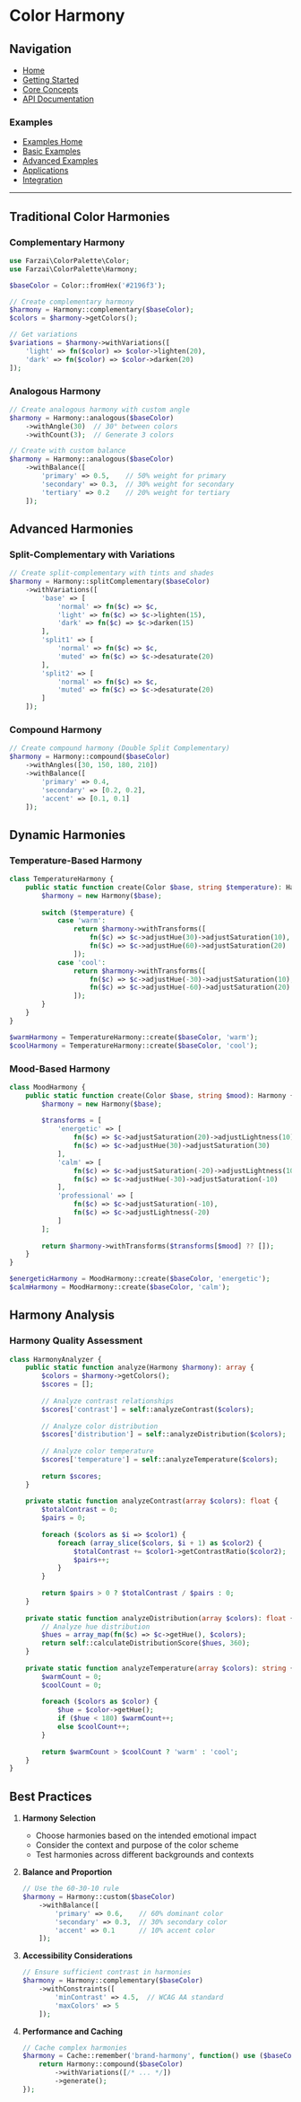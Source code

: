 # Color Harmony

## Navigation

- [Home](../../README.md)
- [Getting Started](../../getting-started.md)
- [Core Concepts](../../core-concepts.md)
- [API Documentation](../../api/README.md)

### Examples
- [Examples Home](../README.md)
- [Basic Examples](../basic/README.md)
- [Advanced Examples](../advanced/README.md)
- [Applications](../applications/README.md)
- [Integration](../integration/README.md)

---

## Traditional Color Harmonies

### Complementary Harmony

```php
use Farzai\ColorPalette\Color;
use Farzai\ColorPalette\Harmony;

$baseColor = Color::fromHex('#2196f3');

// Create complementary harmony
$harmony = Harmony::complementary($baseColor);
$colors = $harmony->getColors();

// Get variations
$variations = $harmony->withVariations([
    'light' => fn($color) => $color->lighten(20),
    'dark' => fn($color) => $color->darken(20)
]);
```

### Analogous Harmony

```php
// Create analogous harmony with custom angle
$harmony = Harmony::analogous($baseColor)
    ->withAngle(30)  // 30° between colors
    ->withCount(3);  // Generate 3 colors

// Create with custom balance
$harmony = Harmony::analogous($baseColor)
    ->withBalance([
        'primary' => 0.5,    // 50% weight for primary
        'secondary' => 0.3,  // 30% weight for secondary
        'tertiary' => 0.2    // 20% weight for tertiary
    ]);
```

## Advanced Harmonies

### Split-Complementary with Variations

```php
// Create split-complementary with tints and shades
$harmony = Harmony::splitComplementary($baseColor)
    ->withVariations([
        'base' => [
            'normal' => fn($c) => $c,
            'light' => fn($c) => $c->lighten(15),
            'dark' => fn($c) => $c->darken(15)
        ],
        'split1' => [
            'normal' => fn($c) => $c,
            'muted' => fn($c) => $c->desaturate(20)
        ],
        'split2' => [
            'normal' => fn($c) => $c,
            'muted' => fn($c) => $c->desaturate(20)
        ]
    ]);
```

### Compound Harmony

```php
// Create compound harmony (Double Split Complementary)
$harmony = Harmony::compound($baseColor)
    ->withAngles([30, 150, 180, 210])
    ->withBalance([
        'primary' => 0.4,
        'secondary' => [0.2, 0.2],
        'accent' => [0.1, 0.1]
    ]);
```

## Dynamic Harmonies

### Temperature-Based Harmony

```php
class TemperatureHarmony {
    public static function create(Color $base, string $temperature): Harmony {
        $harmony = new Harmony($base);
        
        switch ($temperature) {
            case 'warm':
                return $harmony->withTransforms([
                    fn($c) => $c->adjustHue(30)->adjustSaturation(10),
                    fn($c) => $c->adjustHue(60)->adjustSaturation(20)
                ]);
            case 'cool':
                return $harmony->withTransforms([
                    fn($c) => $c->adjustHue(-30)->adjustSaturation(10),
                    fn($c) => $c->adjustHue(-60)->adjustSaturation(20)
                ]);
        }
    }
}

$warmHarmony = TemperatureHarmony::create($baseColor, 'warm');
$coolHarmony = TemperatureHarmony::create($baseColor, 'cool');
```

### Mood-Based Harmony

```php
class MoodHarmony {
    public static function create(Color $base, string $mood): Harmony {
        $harmony = new Harmony($base);
        
        $transforms = [
            'energetic' => [
                fn($c) => $c->adjustSaturation(20)->adjustLightness(10),
                fn($c) => $c->adjustHue(30)->adjustSaturation(30)
            ],
            'calm' => [
                fn($c) => $c->adjustSaturation(-20)->adjustLightness(10),
                fn($c) => $c->adjustHue(-30)->adjustSaturation(-10)
            ],
            'professional' => [
                fn($c) => $c->adjustSaturation(-10),
                fn($c) => $c->adjustLightness(-20)
            ]
        ];
        
        return $harmony->withTransforms($transforms[$mood] ?? []);
    }
}

$energeticHarmony = MoodHarmony::create($baseColor, 'energetic');
$calmHarmony = MoodHarmony::create($baseColor, 'calm');
```

## Harmony Analysis

### Harmony Quality Assessment

```php
class HarmonyAnalyzer {
    public static function analyze(Harmony $harmony): array {
        $colors = $harmony->getColors();
        $scores = [];
        
        // Analyze contrast relationships
        $scores['contrast'] = self::analyzeContrast($colors);
        
        // Analyze color distribution
        $scores['distribution'] = self::analyzeDistribution($colors);
        
        // Analyze color temperature
        $scores['temperature'] = self::analyzeTemperature($colors);
        
        return $scores;
    }
    
    private static function analyzeContrast(array $colors): float {
        $totalContrast = 0;
        $pairs = 0;
        
        foreach ($colors as $i => $color1) {
            foreach (array_slice($colors, $i + 1) as $color2) {
                $totalContrast += $color1->getContrastRatio($color2);
                $pairs++;
            }
        }
        
        return $pairs > 0 ? $totalContrast / $pairs : 0;
    }
    
    private static function analyzeDistribution(array $colors): float {
        // Analyze hue distribution
        $hues = array_map(fn($c) => $c->getHue(), $colors);
        return self::calculateDistributionScore($hues, 360);
    }
    
    private static function analyzeTemperature(array $colors): string {
        $warmCount = 0;
        $coolCount = 0;
        
        foreach ($colors as $color) {
            $hue = $color->getHue();
            if ($hue < 180) $warmCount++;
            else $coolCount++;
        }
        
        return $warmCount > $coolCount ? 'warm' : 'cool';
    }
}
```

## Best Practices

1. **Harmony Selection**
   - Choose harmonies based on the intended emotional impact
   - Consider the context and purpose of the color scheme
   - Test harmonies across different backgrounds and contexts

2. **Balance and Proportion**
   ```php
   // Use the 60-30-10 rule
   $harmony = Harmony::custom($baseColor)
       ->withBalance([
           'primary' => 0.6,    // 60% dominant color
           'secondary' => 0.3,  // 30% secondary color
           'accent' => 0.1      // 10% accent color
       ]);
   ```

3. **Accessibility Considerations**
   ```php
   // Ensure sufficient contrast in harmonies
   $harmony = Harmony::complementary($baseColor)
       ->withConstraints([
           'minContrast' => 4.5,  // WCAG AA standard
           'maxColors' => 5
       ]);
   ```

4. **Performance and Caching**
   ```php
   // Cache complex harmonies
   $harmony = Cache::remember('brand-harmony', function() use ($baseColor) {
       return Harmony::compound($baseColor)
           ->withVariations([/* ... */])
           ->generate();
   });
   ``` 